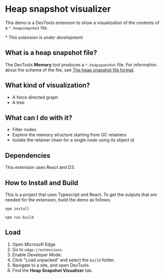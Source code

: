 # Heap snapshot visualizer

This demo is a DevTools extension to show a visualization of the contents of a `*.heapsnapshot` file.

_* This extension is under development_


<!-- ====================================================================== -->
## What is a heap snapshot file?

The DevTools **Memory** tool produces a `*.heapspanshot` file.  For information about the schema of the file, see [The heap snapshot file format](https://learn.microsoft.com/microsoft-edge/devtools/memory-problems/heap-snapshot-schema).


<!-- ====================================================================== -->
## What kind of visualization?

- A force directed graph
- A tree


<!-- ====================================================================== -->
## What can I do with it?

- Filter nodes
- Explore the memory structure starting from GC retainers
- Isolate the retainer chain for a single node using its object id 


<!-- ====================================================================== -->
## Dependencies

This extension uses React and D3.


<!-- ====================================================================== -->
## How to Install and Build

This is a project that uses Typescript and React.  To get the outputs that are needed for the extension, build the demo as follows:

`npm install`

`npm run build`


<!-- ====================================================================== -->
## Load

1. Open Microsoft Edge.
1. Go to `edge://extensions`.
1. Enable Developer Mode.
1. Click "Load unpacked" and select the `build` folder.
1. Navigate to a site, and open DevTools.
1. Find the **Heap Snapshot Visualizer** tab.


<!-- ====================================================================== -->
<!-- ## This is how it looks like -->

<!-- ![](./extension.png) -->
